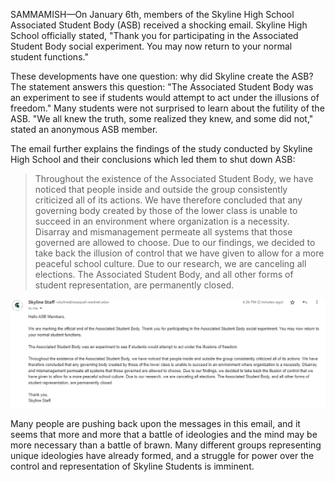 SAMMAMISH—On January 6th, members of the Skyline High School Associated Student Body (ASB) received a shocking email. Skyline High School officially stated, "Thank you for participating in the Associated Student Body social experiment. You may now return to your normal student functions."

These developments have one question: why did Skyline create the ASB? The statement answers this question: "The Associated Student Body was an experiment to see if students would attempt to act under the illusions of freedom." Many students were not surprised to learn about the futility of the ASB. "We all knew the truth, some realized they knew, and some did not," stated an anonymous ASB member.

The email further explains the findings of the study conducted by Skyline High School and their conclusions which led them to shut down ASB:

> Throughout the existence of the Associated Student Body, we have noticed that people inside and outside the group consistently criticized all of its actions. We have therefore concluded that any governing body created by those of the lower class is unable to succeed in an environment where organization is a necessity. Disarray and mismanagement permeate all systems that those governed are allowed to choose. Due to our findings, we decided to take back the illusion of control that we have given to allow for a more peaceful school culture. Due to our research, we are canceling all elections. The Associated Student Body, and all other forms of student representation, are permanently closed.

![Offical email sent to all ASB Members](/article_images/asb-social-experiment/email.png)

Many people are pushing back upon the messages in this email, and it seems that more and more that a battle of ideologies and the mind may be more necessary than a battle of brawn. Many different groups representing unique ideologies have already formed, and a struggle for power over the control and representation of Skyline Students is imminent.
